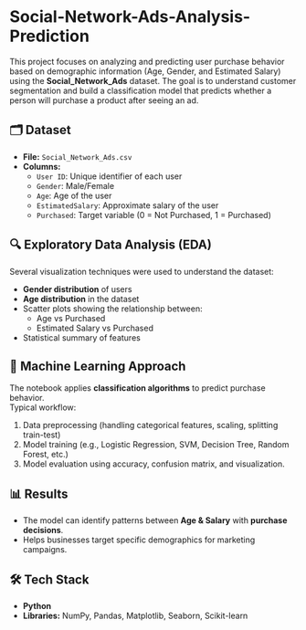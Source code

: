 # Social-Network-Ads-Analysis-Prediction
This project focuses on analyzing and predicting user purchase behavior based on demographic information (Age, Gender, and Estimated Salary) using the **Social_Network_Ads** dataset. The goal is to understand customer segmentation and build a classification model that predicts whether a person will purchase a product after seeing an ad.

## 🗂️ Dataset
- **File:** `Social_Network_Ads.csv`  
- **Columns:**
  - `User ID`: Unique identifier of each user
  - `Gender`: Male/Female
  - `Age`: Age of the user
  - `EstimatedSalary`: Approximate salary of the user
  - `Purchased`: Target variable (0 = Not Purchased, 1 = Purchased)

## 🔍 Exploratory Data Analysis (EDA)
Several visualization techniques were used to understand the dataset:
- **Gender distribution** of users
- **Age distribution** in the dataset
- Scatter plots showing the relationship between:
  - Age vs Purchased
  - Estimated Salary vs Purchased
- Statistical summary of features

## 🧠 Machine Learning Approach
The notebook applies **classification algorithms** to predict purchase behavior.  
Typical workflow:
1. Data preprocessing (handling categorical features, scaling, splitting train-test)
2. Model training (e.g., Logistic Regression, SVM, Decision Tree, Random Forest, etc.)
3. Model evaluation using accuracy, confusion matrix, and visualization.

## 📊 Results
- The model can identify patterns between **Age & Salary** with **purchase decisions**.
- Helps businesses target specific demographics for marketing campaigns.

## 🛠️ Tech Stack
- **Python**  
- **Libraries:** NumPy, Pandas, Matplotlib, Seaborn, Scikit-learn  
